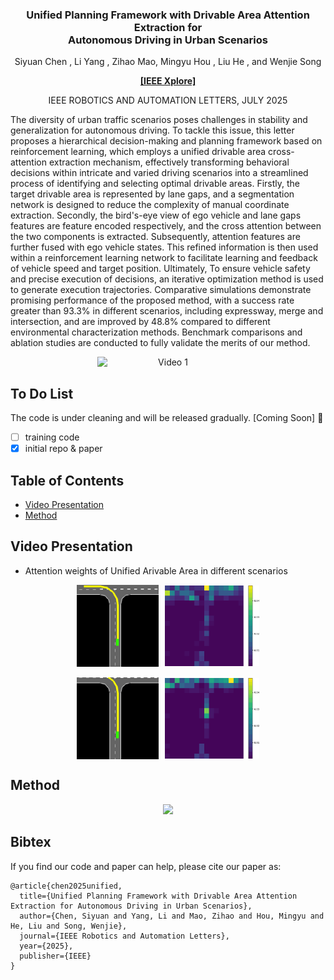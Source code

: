 <div align="center">
<h3>Unified Planning Framework with Drivable Area Attention Extraction for <br> Autonomous Driving in Urban Scenarios</h3>

Siyuan Chen , Li Yang , Zihao Mao, Mingyu Hou , Liu He , and Wenjie Song

[**[IEEE Xplore]**](https://ieeexplore.ieee.org/document/10993315/)

IEEE ROBOTICS AND AUTOMATION LETTERS, JULY 2025

</div>

The diversity of urban traffic scenarios poses challenges in stability and generalization for autonomous driving. To tackle this issue, this letter proposes a hierarchical decision-making and planning framework based on reinforcement learning, which employs a unified drivable area cross-attention extraction mechanism, effectively transforming behavioral decisions within intricate and varied driving scenarios into a streamlined process of identifying and selecting optimal drivable areas. Firstly, the target drivable area is represented by lane gaps, and a segmentation network is designed to reduce the complexity of manual coordinate extraction. Secondly, the bird's-eye view of ego vehicle and lane gaps features are feature encoded respectively, and the cross attention between the two components is extracted. Subsequently, attention features are further fused with ego vehicle states. This refined information is then used within a reinforcement learning network to facilitate learning and feedback of vehicle speed and target position. Ultimately, To ensure vehicle safety and precise execution of decisions, an iterative optimization method is used to generate execution trajectories. Comparative simulations demonstrate promising performance of the proposed method, with a success rate greater than 93.3\% in different scenarios, including expressway, merge and intersection, and are improved by 48.8\% compared to different environmental characterization methods. Benchmark comparisons and ablation studies are conducted to fully validate the merits of our method.

<div style="display: flex; justify-content: center; align-items: center; gap: 2%;", align="center">

  <img src="./assets/demo.gif" width="45%" alt="Video 1">

</div>


## To Do List

The code is under cleaning and will be released gradually. [Coming Soon] 🚀

- [ ] training code
- [x] initial repo & paper

## Table of Contents

- [Video Presentation](#video-presentation)
- [Method](#method)

## Video Presentation

- Attention weights of Unified Arivable Area in different scenarios

<div style="display: flex; justify-content: center; align-items: center; gap: 2%;", align="center">
  <img src="./assets/1/demo.gif"  width="26%" alt="Video 2">
  <img src="./assets/1/demo_attention.gif"  width="30%" alt="Video 2">
</div>
<br>
<div style="display: flex; justify-content: center; align-items: center; gap: 2%;", align="center">
  <img src="./assets/2/demo.gif"  width="26%" alt="Video 2">
  <img src="./assets/2/demo_attention.gif"  width="30%" alt="Video 2">
</div>

## Method

<div align="center">
  <image src="assets/framework.png" width=75%>
</div>

## Bibtex

If you find our code and paper can help, please cite our paper as:
```
@article{chen2025unified,
  title={Unified Planning Framework with Drivable Area Attention Extraction for Autonomous Driving in Urban Scenarios},
  author={Chen, Siyuan and Yang, Li and Mao, Zihao and Hou, Mingyu and He, Liu and Song, Wenjie},
  journal={IEEE Robotics and Automation Letters},
  year={2025},
  publisher={IEEE}
}
```
